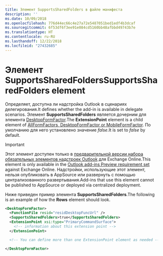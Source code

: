 ```yaml
---
title: Элемент SupportsSharedFolders в файле манифеста
description: ''
ms.date: 10/09/2018
ms.openlocfilehash: 776d44ec66c4e27a72e5487051bed1edf4b3dcaf
ms.sourcegitcommit: 6f53df6f3ee91e084cd5160bb48afbbd49743b7e
ms.translationtype: HT
ms.contentlocale: ru-RU
ms.lasthandoff: 12/22/2018
ms.locfileid: "27432685"
---
```

# <a name="supportssharedfolders-element"></a><span data-ttu-id="fb30d-102">Элемент SupportsSharedFolders</span><span class="sxs-lookup"><span data-stu-id="fb30d-102">SupportsSharedFolders element</span></span>

<span data-ttu-id="fb30d-103">Определяет, доступна ли надстройка Outlook в сценариях делегирования.</span><span class="sxs-lookup"><span data-stu-id="fb30d-103">It defines whether the add-in is available in delegate scenarios.</span></span> <span data-ttu-id="fb30d-104">Элемент **SupportsSharedFolders** является дочерним для элемента [DesktopFormFactor](desktopformfactor.md).</span><span class="sxs-lookup"><span data-stu-id="fb30d-104">The **ExtensionPoint** element is a child element of [AllFormFactors, DesktopFormFactor or MobileFormFactor](desktopformfactor.md).</span></span> <span data-ttu-id="fb30d-105">По умолчанию для него установлено значение *false*.</span><span class="sxs-lookup"><span data-stu-id="fb30d-105">It is set to *false* by default.</span></span>

> [!IMPORTANT]
> <span data-ttu-id="fb30d-106">Этот элемент доступен только в [предварительной версии набора обязательных элементов надстроек Outlook](../objectmodel/preview-requirement-set/outlook-requirement-set-preview.md) для Exchange Online.</span><span class="sxs-lookup"><span data-stu-id="fb30d-106">This element is only available in the [Outlook add-ins Preview requirement set](../objectmodel/preview-requirement-set/outlook-requirement-set-preview.md) against Exchange Online.</span></span> <span data-ttu-id="fb30d-107">Надстройки, использующие этот элемент, нельзя опубликовать в AppSource или развернуть с помощью централизованного развертывания.</span><span class="sxs-lookup"><span data-stu-id="fb30d-107">Add-ins that use this element cannot be published to AppSource or deployed via centralized deployment.</span></span>

<span data-ttu-id="fb30d-108">Ниже приведен пример элемента  **SupportsSharedFolders**.</span><span class="sxs-lookup"><span data-stu-id="fb30d-108">The following is an example of how the **Rows** element should look.</span></span>

```XML
<DesktopFormFactor>
  <FunctionFile resid="residDesktopFuncUrl" />
  <SupportsSharedFolders>true</SupportsSharedFolders>
  <ExtensionPoint xsi:type="PrimaryCommandSurface">
    <!-- information about this extension point -->
  </ExtensionPoint>

  <!-- You can define more than one ExtensionPoint element as needed -->

</DesktopFormFactor>
```
